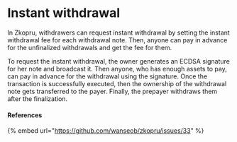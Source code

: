 # Instant withdrawal

In Zkopru, withdrawers can request instant withdrawal by setting the instant withdrawal fee for each withdrawal note. Then, anyone can pay in advance for the unfinalized withdrawals and get the fee for them.

To request the instant withdrawal, the owner generates an ECDSA signature for her note and broadcast it. Then anyone, who has enough assets to pay, can pay in advance for the withdrawal using the signature. Once the transaction is successfully executed, then the ownership of the withdrawal note gets transferred to the payer. Finally, the prepayer withdraws them after the finalization.

#### References

{% embed url="https://github.com/wanseob/zkopru/issues/33" %}


